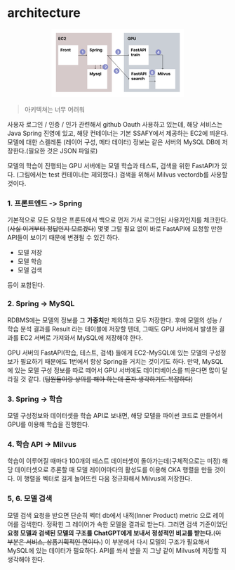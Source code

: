 # architecture

<p align="center">
<img src="./assets/image9.png" style="width: 60%" />
</p>

> 아키텍쳐는 너무 어려워

사용자 로그인 / 인증 / 인가 관련해서 github Oauth 사용하고 있는데, 해당 서비스는 Java Spring 진영에 있고, 해당 컨테이너는 기본 SSAFY에서 제공하는 EC2에 띄운다. 모델에 대한 스켈레톤 (레이어 구성, 메타 데이터) 정보는 같은 서버의 MySQL DB에 저장한다.(필요한 것은 JSON 파일로)

모델의 학습이 진행되는 GPU 서버에는 모델 학습과 테스트, 검색을 위한 FastAPI가 있다. (그림에서는 test 컨테이너는 제외했다.) 검색을 위해서 Milvus vectordb를 사용할 것이다.

### 1. 프론트엔드 -> Spring

기본적으로 모든 요청은 프론트에서 백으로 먼저 가서 로그인된 사용자인지를 체크한다. (~~사실 이거부터 정답인지 모르겠다~~) 몇몇 그럴 필요 없이 바로 FastAPI에 요청할 만한 API들이 보이기 때문에 변경될 수 있긴 하다.

- 모델 저장
- 모델 학습
- 모델 검색

등이 포함된다.

### 2. Spring -> MySQL

RDBMS에는 모델의 정보를 그 **가중치**만 제외하고 모두 저장한다. 후에 모델의 성능 / 학습 분석 결과를 Result 라는 테이블에 저장할 텐데, 그때도 GPU 서버에서 발생한 결과를 EC2 서버로 가져와서 MySQL에 저장해야 한다.

GPU 서버의 FastAPI(학습, 테스트, 검색) 들에게 EC2-MySQL에 있는 모델의 구성정보가 필요하기 때문에도 1번에서 항상 Spring을 거치는 것이기도 하다. 만약, MySQL에 있는 모델 구성 정보를 따로 떼어서 GPU 서버에도 데이터베이스를 띄운다면 많이 달라질 것 같다. (~~팀원들이랑 상의를 해야 하는데 혼자 생각하기도 복잡하다~~)

### 3. Spring -> 학습

모델 구성정보와 데이터셋을 학습 API로 보내면, 해당 모델을 파이썬 코드로 만들어서 GPU를 이용해 학습을 진행한다.

### 4. 학습 API -> Milvus

학습이 이루어질 때마다 100개의 테스트 데이터셋이 돌아가는데(구체적으로는 미정) 해당 데이터셋으로 추론할 때 모델 레이어마다의 활성도를 이용해 CKA 행렬을 만들 것이다. 이 행렬을 벡터로 길게 늘어뜨린 다음 정규화해서 Milvus에 저장한다.

### 5, 6. 모델 검색

모델 검색 요청을 받으면 단순히 벡터 db에서 내적(Inner Product) metric 으로 레이어를 검색한다. 정확힌 그 레이어가 속한 모델을 결과로 받는다. 그러면 검색 기준이었던 **요청 모델과 검색된 모델의 구조를 ChatGPT에게 보내서 정성적인 비교를 받는다.**(~~이 부분은 서비스, 상품기획적인 면이다.~~) 이 부분에서 다시 모델의 구조가 필요해서 MySQL에 있는 데이터가 필요하다. API를 쏴서 받을 지 그냥 같이 Milvus에 저장할 지 생각해야 한다.
